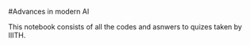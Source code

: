 #Advances in modern AI

This notebook consists of all the codes and asnwers to quizes taken by IIITH.
